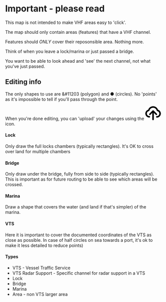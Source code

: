# Important - please read

This map is not intended to make VHF areas easy to 'click'.

The map should only contain areas (features) that have a VHF channel.

Features should *ONLY* cover their reposonsible area. Nothing more.

Think of when you leave a lock/marina or just passed a bridge. 

You want to be able to look ahead and 'see' the next channel, not what you've just passed.

## Editing info
The only shapes to use are &#11203 (polygon) and &#9679; (circles). No 'points' as it's impossible to tell if you'll pass through the point.

When you're done editing, you can 'upload' your changes using the ![26px](public/upload.png) icon.

#### Lock
Only draw the full locks chambers (typically rectangles). It's OK to cross over land for multiple chambers

#### Bridge
Only draw under the bridge, fully from side to side (typically rectangles). This is important as for future routing to be able to see which areas will be crossed.

#### Marina
Draw a shape that covers the water (and land if that's simpler) of the marina.

#### VTS
Here it is important to cover the documented coordinates of the VTS as close as possible. In case of half circles on sea towards a port, it's ok to make it less detailed to reduce points)

#### Types
- VTS - Vessel Traffic Service
- VTS Radar Support - Specific channel for radar support in a VTS
- Lock
- Bridge
- Marina
- Area - non VTS larger area
